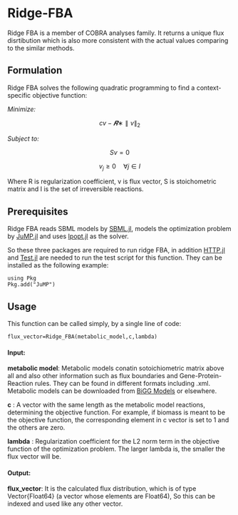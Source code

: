 # Ridge-FBA

Ridge FBA is a member of COBRA analyses family. It returns a unique flux disrtibution which is also  more consistent with the actual values comparing to the similar methods.


## Formulation
Ridge FBA solves the following quadratic programming to find a context-specific objective function:



*Minimize:*


$$cv - 𝑹∗\parallel v \parallel_2$$

*Subject to:*

$$Sv=0$$

$$v_j \geq 0 \quad \forall j \in I$$
 
Where R is regularization coefficient, v is flux vector, S is stoichometric matrix and I is the set of irreversible reactions. 

## Prerequisites
Ridge FBA reads SBML models by [SBML.jl](https://github.com/LCSB-BioCore/SBML.jl), models the optimization problem by [JuMP.jl](https://github.com/jump-dev/JuMP.jl) and uses [Ipopt.jl](https://github.com/jump-dev/Ipopt.jl) as the solver. 

So these three packages are required to run ridge FBA, in addition [HTTP.jl](https://github.com/JuliaWeb/HTTP.jl) and [Test.jl](https://github.com/JuliaLang/julia/blob/master/stdlib/Test/src/Test.jl) are needed to run the test script for this function. 
They can be installed as the following example:
```
using Pkg
Pkg.add("JuMP")
```

## Usage
This function can be called simply, by a single line of code:
```
flux_vector=Ridge_FBA(metabolic_model,c,lambda)
```

 #### Input:
  **metabolic model**: Metabolic models conatin sotoichiometric matrix above all and also other information such as flux boundaries and Gene-Protein-Reaction rules. They can be found in different formats including .xml. Metabolic models can be downloaded from [BiGG Models](http://bigg.ucsd.edu/) or elsewhere.
  
  **c** : A vector with the same length as the metabolic model reactions, determining the objective function.
  For example, if biomass is meant to be the objective function, the corresponding element in c vector is set to 1 and the others are zero. 
  
  **lambda** : Regularization coefficient for the L2 norm term in the objective function of the optimization problem. The larger lambda is, the smaller the flux vector will be.
  
 #### Output:
  **flux_vector**: It is the calculated flux distribution, which is of type Vector{Float64} (a vector whose elements are Float64), So this can be indexed and used like any other vector. 
  
